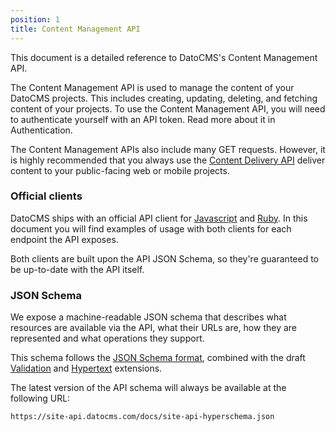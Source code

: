 ```yaml
---
position: 1
title: Content Management API
---
```


This document is a detailed reference to DatoCMS's Content Management API.

The Content Management API is used to manage the content of your DatoCMS projects. This includes creating, updating, deleting, and fetching content of your projects. To use the Content Management API, you will need to authenticate yourself with an API token. Read more about it in <Link to="/docs/content-management-api/#authentication">Authentication</Link>.

The Content Management APIs also include many GET requests. However, it is highly recommended that you always use the [Content Delivery API](/docs/content-delivery-api/) deliver content to your public-facing web or mobile projects.

### Official clients

DatoCMS ships with an official API client for <a href="https://github.com/datocms/js-datocms-client">Javascript</a> and <a href="https://github.com/datocms/ruby-datocms-client">Ruby</a>.
In this document you will find examples of usage with both clients for each endpoint the API exposes.

Both clients are built upon the API <Link to="/docs/content-management-api/#schema">JSON Schema</Link>, so they're guaranteed to be up-to-date with the API itself.

### JSON Schema

We expose a machine-readable JSON schema that describes what resources are available via the API, what their URLs are, how they are represented and what operations they support.

This schema follows the <a href="http://json-schema.org/">JSON Schema format</a>, combined with the draft <a href="http://tools.ietf.org/html/draft-fge-json-schema-validation-00">Validation</a> and <a href="http://tools.ietf.org/html/draft-luff-json-hyper-schema-00">Hypertext</a> extensions.

The latest version of the API schema will always be available at the following URL:

```
https://site-api.datocms.com/docs/site-api-hyperschema.json
```


